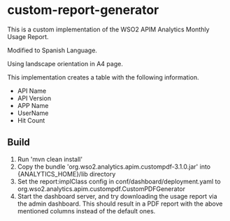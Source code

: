 # custom-report-generator

This is a custom implementation of the WSO2 APIM Analytics Monthly Usage Report.

Modified to Spanish Language.

Using landscape orientation in A4 page.

This implementation creates a table with the following information.

* API Name
* API Version
* APP Name
* UserName
* Hit Count

## Build

1) Run 'mvn clean install'
2) Copy the bundle 'org.wso2.analytics.apim.custompdf-3.1.0.jar' into {ANALYTICS_HOME}/lib
 directory
3) Set the report:implClass config in conf/dashboard/deployment.yaml to org.wso2.analytics.apim.custompdf.CustomPDFGenerator
4) Start the dashboard server, and try downloading the usage report via the admin dashboard. This should result in a PDF report with the above mentioned columns instead of the default ones.
